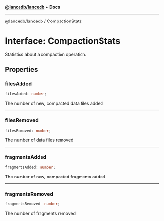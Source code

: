 [**@lancedb/lancedb**](../README.md) • **Docs**
***
[@lancedb/lancedb](../globals.md) / CompactionStats
# Interface: CompactionStats
Statistics about a compaction operation.
## Properties
### filesAdded
```ts
filesAdded: number;
```
The number of new, compacted data files added
***
### filesRemoved
```ts
filesRemoved: number;
```
The number of data files removed
***
### fragmentsAdded
```ts
fragmentsAdded: number;
```
The number of new, compacted fragments added
***
### fragmentsRemoved
```ts
fragmentsRemoved: number;
```
The number of fragments removed
